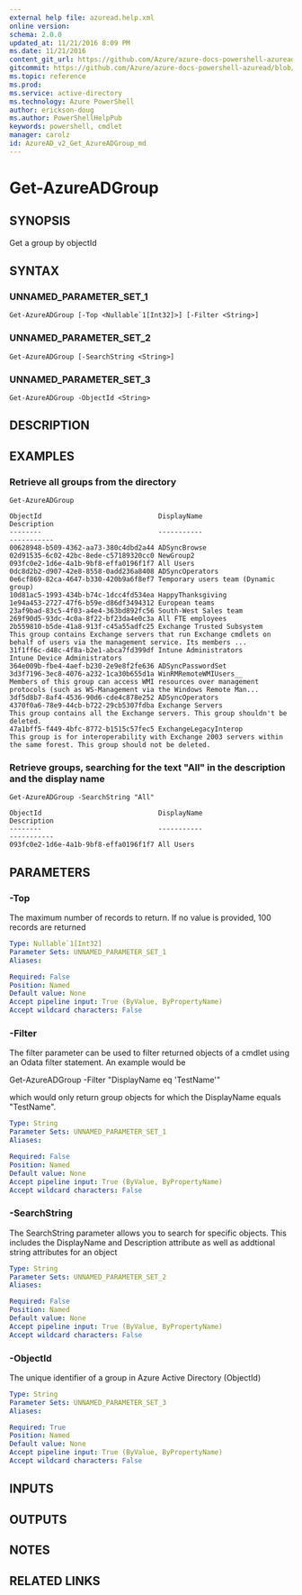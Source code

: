 ```yaml
---
external help file: azuread.help.xml
online version: 
schema: 2.0.0
updated_at: 11/21/2016 8:09 PM
ms.date: 11/21/2016
content_git_url: https://github.com/Azure/azure-docs-powershell-azuread/blob/master/Azure%20AD%20Cmdlets/AzureAD/v2/Get-AzureADGroup.md
gitcommit: https://github.com/Azure/azure-docs-powershell-azuread/blob/e79870303c4a5b18f88c61a5fe206bd45af8c480/Azure%20AD%20Cmdlets/AzureAD/v2/Get-AzureADGroup.md
ms.topic: reference
ms.prod: 
ms.service: active-directory
ms.technology: Azure PowerShell
author: erickson-doug
ms.author: PowerShellHelpPub
keywords: powershell, cmdlet
manager: carolz
id: AzureAD_v2_Get_AzureADGroup_md
---
```


# Get-AzureADGroup

## SYNOPSIS
Get a group by objectId

## SYNTAX

### UNNAMED_PARAMETER_SET_1
```
Get-AzureADGroup [-Top <Nullable`1[Int32]>] [-Filter <String>]
```

### UNNAMED_PARAMETER_SET_2
```
Get-AzureADGroup [-SearchString <String>]
```

### UNNAMED_PARAMETER_SET_3
```
Get-AzureADGroup -ObjectId <String>
```

## DESCRIPTION

## EXAMPLES

### Retrieve all groups from the directory
```
Get-AzureADGroup

ObjectId                             DisplayName                          Description
--------                             -----------                          -----------
00628948-b509-4362-aa73-380c4dbd2a44 ADSyncBrowse
02d91535-6c02-42bc-8ede-c57189320cc0 NewGroup2
093fc0e2-1d6e-4a1b-9bf8-effa0196f1f7 All Users
0dc8d2b2-d907-42e8-8558-0add236a8408 ADSyncOperators
0e6cf869-82ca-4647-b330-420b9a6f8ef7 Temporary users team (Dynamic group)
10d81ac5-1993-434b-b74c-1dcc4fd534ea HappyThanksgiving
1e94a453-2727-47f6-b59e-d86df3494312 European teams
23af9bad-83c5-4f03-a4e4-363bd892fc56 South-West Sales team
269f90d5-93dc-4c0a-8f22-bf23da4e0c3a All FTE employees
2b559810-b5de-41a8-913f-c45a55adfc25 Exchange Trusted Subsystem           This group contains Exchange servers that run Exchange cmdlets on behalf of users via the management service. Its members ...
31f1ff6c-d48c-4f8a-b2e1-abca7fd399df Intune Administrators                Intune Device Administrators
364e009b-fbe4-4aef-b230-2e9e8f2fe636 ADSyncPasswordSet
3d3f7196-3ec8-4076-a232-1ca30b655d1a WinRMRemoteWMIUsers__                Members of this group can access WMI resources over management protocols (such as WS-Management via the Windows Remote Man...
3df5d8b7-8af4-4536-90d6-cde4c878e252 ADSyncOperators
4370f0a6-78e9-44cb-b722-29cb5307fdba Exchange Servers                     This group contains all the Exchange servers. This group shouldn't be deleted.
47a1bff5-f449-4bfc-8772-b1515c57fec5 ExchangeLegacyInterop                This group is for interoperability with Exchange 2003 servers within the same forest. This group should not be deleted.
```

### Retrieve groups, searching for the text "All" in the description and the display name
```
Get-AzureADGroup -SearchString "All"

ObjectId                             DisplayName                                 Description
--------                             -----------                                 -----------
093fc0e2-1d6e-4a1b-9bf8-effa0196f1f7 All Users
```

## PARAMETERS

### -Top
The maximum number of records to return.
If no value is provided, 100 records are returned

```yaml
Type: Nullable`1[Int32]
Parameter Sets: UNNAMED_PARAMETER_SET_1
Aliases: 

Required: False
Position: Named
Default value: None
Accept pipeline input: True (ByValue, ByPropertyName)
Accept wildcard characters: False
```

### -Filter
The filter parameter can be used to filter returned objects of a cmdlet using an Odata filter statement.
An example would be 

Get-AzureADGroup -Filter "DisplayName eq 'TestName'"

which would only return group objects for which the DisplayName equals "TestName".

```yaml
Type: String
Parameter Sets: UNNAMED_PARAMETER_SET_1
Aliases: 

Required: False
Position: Named
Default value: None
Accept pipeline input: True (ByValue, ByPropertyName)
Accept wildcard characters: False
```

### -SearchString
The SearchString parameter allows you to search for specific objects.
This includes the DisplayName and Description attribute as well as addtional string attributes for an object

```yaml
Type: String
Parameter Sets: UNNAMED_PARAMETER_SET_2
Aliases: 

Required: False
Position: Named
Default value: None
Accept pipeline input: True (ByValue, ByPropertyName)
Accept wildcard characters: False
```

### -ObjectId
The unique identifier of a group in Azure Active Directory (ObjectId)

```yaml
Type: String
Parameter Sets: UNNAMED_PARAMETER_SET_3
Aliases: 

Required: True
Position: Named
Default value: None
Accept pipeline input: True (ByValue, ByPropertyName)
Accept wildcard characters: False
```

## INPUTS

## OUTPUTS

## NOTES

## RELATED LINKS

